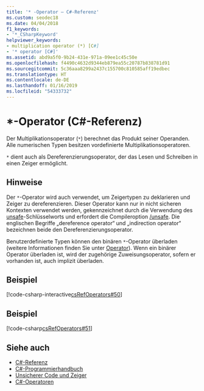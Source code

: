 ```yaml
---
title: '* -Operator – C#-Referenz'
ms.custom: seodec18
ms.date: 04/04/2018
f1_keywords:
- '*_CSharpKeyword'
helpviewer_keywords:
- multiplication operator (*) [C#]
- '* operator [C#]'
ms.assetid: abd9a5f0-9b24-431e-971a-09ee1c45c50e
ms.openlocfilehash: f4490c4632d9344eb879ea55c20787b838781d91
ms.sourcegitcommit: 5c36aaa8299a2437c155700c810585aff19edbec
ms.translationtype: HT
ms.contentlocale: de-DE
ms.lasthandoff: 01/16/2019
ms.locfileid: "54333732"
---
```

# <a name="-operator-c-reference"></a>*-Operator (C#-Referenz)

Der Multiplikationsoperator (`*`) berechnet das Produkt seiner Operanden. Alle numerischen Typen besitzen vordefinierte Multiplikationsoperatoren.

`*` dient auch als Dereferenzierungsoperator, der das Lesen und Schreiben in einen Zeiger ermöglicht.

## <a name="remarks"></a>Hinweise

Der `*`-Operator wird auch verwendet, um Zeigertypen zu deklarieren und Zeiger zu dereferenzieren. Dieser Operator kann nur in nicht sicheren Kontexten verwendet werden, gekennzeichnet durch die Verwendung des [unsafe](../keywords/unsafe.md)-Schlüsselworts und erfordert die Compileroption [/unsafe](../compiler-options/unsafe-compiler-option.md).  Die englischen Begriffe „dereference operator“ und „indirection operator“ bezeichnen beide den Dereferenzierungsoperator.

Benutzerdefinierte Typen können den binären `*`-Operator überladen (weitere Informationen finden Sie unter [Operator](../keywords/operator.md)). Wenn ein binärer Operator überladen ist, wird der zugehörige Zuweisungsoperator, sofern er vorhanden ist, auch implizit überladen.

## <a name="example"></a>Beispiel

[!code-csharp-interactive[csRefOperators#50](~/samples/snippets/csharp/VS_Snippets_VBCSharp/csrefOperators/CS/csrefOperators.cs#50)]

## <a name="example"></a>Beispiel

[!code-csharp[csRefOperators#51](~/samples/snippets/csharp/VS_Snippets_VBCSharp/csrefOperators/CS/csrefOperators.cs#51)]

## <a name="see-also"></a>Siehe auch

- [C#-Referenz](../index.md)
- [C#-Programmierhandbuch](../../programming-guide/index.md)
- [Unsicherer Code und Zeiger](../../programming-guide/unsafe-code-pointers/index.md)
- [C#-Operatoren](index.md)